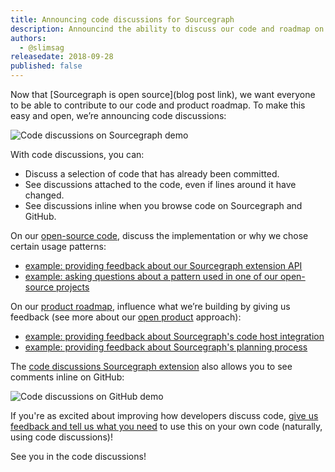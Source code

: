 ```yaml
---
title: Announcing code discussions for Sourcegraph
description: Announcind the ability to discuss our code and roadmap on Sourcegraph.
authors:
  - @slimsag
releasedate: 2018-09-28
published: false
---
```


Now that [Sourcegraph is open source](blog post link), we want everyone to be able to contribute to our code and product roadmap. To make this easy and open, we’re announcing code discussions:

![Code discussions on Sourcegraph demo](https://storage.googleapis.com/github-com-sourcegraph-about-content/code-discussions/code-discussions-on-sourcegraph.gif)

With code discussions, you can:

- Discuss a selection of code that has already been committed.
- See discussions attached to the code, even if lines around it have changed.
- See discussions inline when you browse code on Sourcegraph and GitHub.

On our [open-source code](https://sourcegraph.com/github.com/sourcegraph/sourcegraph), discuss the implementation or why we chose certain usage patterns:

- [example: providing feedback about our Sourcegraph extension API](https://sourcegraph.com/github.com/sourcegraph/sourcegraph-extension-api/-/blob/src/sourcegraph.d.ts#L1-2&tab=discussions&threadID=28)
- [example: asking questions about a pattern used in one of our open-source projects](https://sourcegraph.com/github.com/sourcegraph/sourcegraph-extension-api/-/blob/src/util.ts#L1-5&tab=discussions&threadID=29)

On our [product roadmap](https://sourcegraph.com/github.com/sourcegraph/about), influence what we’re building by giving us feedback (see more about our [open product](about-repository.md) approach):

- [example: providing feedback about Sourcegraph's code host integration](https://sourcegraph.com/github.com/sourcegraph/about/-/blob/projects/sourcegraph-for-gitlab.md?view=code#L26-29&tab=discussions&threadID=27)
- [example: providing feedback about Sourcegraph's planning process](https://sourcegraph.com/github.com/sourcegraph/about/-/blob/README.md?view=code#tab=discussions&threadID=26)

The [code discussions Sourcegraph extension](https://sourcegraph.com/extensions/sourcegraph/code-discussions) also allows you to see comments inline on GitHub:

![Code discussions on GitHub demo](https://storage.googleapis.com/github-com-sourcegraph-about-content/code-discussions/code-discussions-github-demo.gif)

If you're as excited about improving how developers discuss code, [give us feedback and tell us what you need](https://sourcegraph.com/github.com/sourcegraph/about/-/blob/projects/code-discussions-future.md) to use this on your own code (naturally, using code discussions)!

See you in the code discussions!
